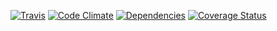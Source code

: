 [![Travis](http://img.shields.io/travis/rflxrk/jogoseducativos.svg)](https://travis-ci.org/rflxrk/jogoseducativos) [![Code Climate](http://img.shields.io/codeclimate/github/rflxrk/jogoseducativos.svg)](https://codeclimate.com/github/rflxrk/jogoseducativos) [![Dependencies](http://img.shields.io/gemnasium/rflxrk/jogoseducativos.svg)](https://gemnasium.com/rflxrk/jogoseducativos) [![Coverage Status](http://img.shields.io/coveralls/rflxrk/jogoseducativos.svg)](https://coveralls.io/r/rflxrk/jogoseducativos)
